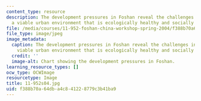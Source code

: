 ```yaml
---
content_type: resource
description: The development pressures in Foshan reveal the challenges in creating
  a viable urban environment that is ecologically healthy and socially equitable.
file: /media/courses/11-952-foshan-china-workshop-spring-2004/f388b70a64dba4c841228779c3b41ba9_11-952s04.jpg
file_type: image/jpeg
image_metadata:
  caption: The development pressures in Foshan reveal the challenges in creating a
    viable urban environment that is ecologically healthy and socially equitable.
  credit: ''
  image-alt: Chart showing the development pressures in Foshan.
learning_resource_types: []
ocw_type: OCWImage
resourcetype: Image
title: 11-952s04.jpg
uid: f388b70a-64db-a4c8-4122-8779c3b41ba9
---
```

